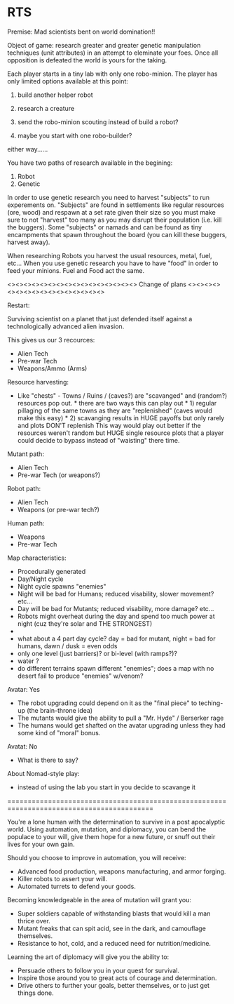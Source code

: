 RTS
===
Premise:  Mad scientists bent on world domination!!

Object of game:  research greater and greater genetic manipulation techniques (unit attributes) in an attempt to eleminate 
your foes.  Once all opposition is defeated the world is yours for the taking.

Each player starts in a tiny lab with only one robo-minion.  The player has only limited options available at this point:

  1) build another helper robot
  
  2) research a creature
  
  3) send the robo-minion scouting instead of build a robot?
  
  4) maybe you start with one robo-builder?
  
  either way......
  
You have two paths of research available in the begining:
  1) Robot
  2) Genetic
  
  In order to use genetic research you need to harvest "subjects" to run experements on.
  "Subjects" are found in settlements like regular resources (ore, wood) 
  and respawn at a set rate given their size so
  you must make sure to not "harvest" too many as you may disrupt 
  their population (i.e. kill the buggers).
  Some "subjects" or namads and can be found as tiny encampments 
  that spawn throughout the board (you can kill these buggers, harvest away).
  
  When researching Robots you harvest the usual resources, metal, fuel, etc...
  When you use genetic research you have to have "food" in order to feed your minions.
  Fuel and Food act the same.
  
  <><><><><><><><><><><><><><><><>
  Change of plans 
  <><><><><><><><><><><><><><><><>
  
Restart:

Surviving scientist on a planet that just defended itself against a technologically advanced alien invasion.

This gives us our 3 recources:
  *  Alien Tech
  *  Pre-war Tech
  *  Weapons/Ammo (Arms)

Resource harvesting:
  *  Like "chests" - Towns / Ruins / (caves?) are "scavanged" and (random?) resources pop out.
                     *  there are two ways this can play out
                     *  1)  regular pillaging of the same towns as they are "replenished" (caves would make this easy)
                     *  2)  scavanging results in HUGE payoffs but only rarely and plots DON'T replenish
                            This way would play out better if the resources weren't random but HUGE single 
                            resource plots that a player could decide to bypass instead of "waisting" there time. 

Mutant path:
  *  Alien Tech  
  *  Pre-war Tech  (or weapons?)

Robot path:
  *  Alien Tech
  *  Weapons       (or pre-war tech?)

Human path:
  *  Weapons
  *  Pre-war Tech
  
Map characteristics:
  *  Procedurally generated
  *  Day/Night cycle
  *  Night cycle spawns "enemies"
  *  Night will be bad for Humans; reduced visability, slower movement? etc...
  *  Day will be bad for Mutants;  reduced visability, more damage? etc...
  *  Robots might overheat during the day and spend too much power at night (cuz they're solar and THE STRONGEST)
  *  
  *  what about a 4 part day cycle?      day = bad for mutant, night = bad for humans, dawn / dusk = even odds
  *  only one level (just barriers)? or bi-level (with ramps?)?
  *  water ?
  *  do different terrains spawn different "enemies"; 
     does a map with no desert fail to produce "enemies" w/venom? 

Avatar: Yes
  *  The robot upgrading could depend on it as the "final piece" to teching-up (the brain-throne idea)
  *  The mutants would give the ability to pull a "Mr. Hyde" / Berserker rage
  *  The humans would get shafted on the avatar upgrading unless they had some kind of "moral" bonus.

Avatat: No
  *  What is there to say?

About Nomad-style play:
  *  instead of using the lab you start in you decide to scavange it 
  

  ==========================================================================================
  
You're a lone human with the determination to survive in a post apocalyptic world. 
Using automation, mutation, and diplomacy, you can bend the populace to your will,
give them hope for a new future, or snuff out their lives for your own gain.

Should you choose to improve in automation, you will receive:
  * Advanced food production, weapons manufacturing, and armor forging.
  * Killer robots to assert your will.
  * Automated turrets to defend your goods.

Becoming knowledgeable in the area of mutation will grant you:
  * Super soldiers capable of withstanding blasts that would kill a man thrice over.
  * Mutant freaks that can spit acid, see in the dark, and camouflage themselves.
  * Resistance to hot, cold, and a reduced need for nutrition/medicine.

Learning the art of diplomacy will give you the ability to:
  * Persuade others to follow you in your quest for survival.
  * Inspire those around you to great acts of courage and determination.
  * Drive others to further your goals, better themselves, or to just get things done.

